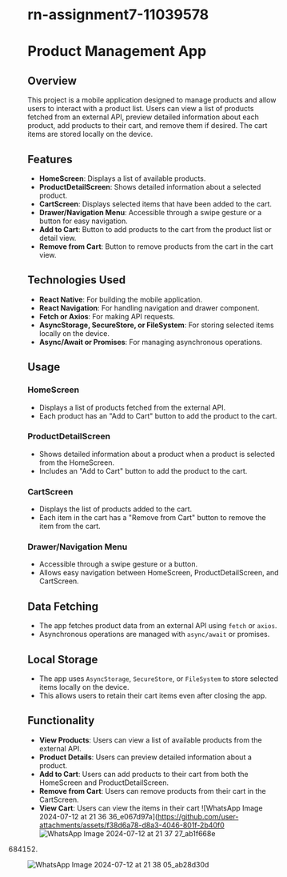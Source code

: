 # rn-assignment7-11039578

# Product Management App

## Overview
This project is a mobile application designed to manage products and allow users to interact with a product list. Users can view a list of products fetched from an external API, preview detailed information about each product, add products to their cart, and remove them if desired. The cart items are stored locally on the device.

## Features
- **HomeScreen**: Displays a list of available products.
- **ProductDetailScreen**: Shows detailed information about a selected product.
- **CartScreen**: Displays selected items that have been added to the cart.
- **Drawer/Navigation Menu**: Accessible through a swipe gesture or a button for easy navigation.
- **Add to Cart**: Button to add products to the cart from the product list or detail view.
- **Remove from Cart**: Button to remove products from the cart in the cart view.

## Technologies Used
- **React Native**: For building the mobile application.
- **React Navigation**: For handling navigation and drawer component.
- **Fetch or Axios**: For making API requests.
- **AsyncStorage, SecureStore, or FileSystem**: For storing selected items locally on the device.
- **Async/Await or Promises**: For managing asynchronous operations.

## Usage

### HomeScreen
- Displays a list of products fetched from the external API.
- Each product has an "Add to Cart" button to add the product to the cart.

### ProductDetailScreen
- Shows detailed information about a product when a product is selected from the HomeScreen.
- Includes an "Add to Cart" button to add the product to the cart.

### CartScreen
- Displays the list of products added to the cart.
- Each item in the cart has a "Remove from Cart" button to remove the item from the cart.

### Drawer/Navigation Menu
- Accessible through a swipe gesture or a button.
- Allows easy navigation between HomeScreen, ProductDetailScreen, and CartScreen.

## Data Fetching
- The app fetches product data from an external API using `fetch` or `axios`.
- Asynchronous operations are managed with `async/await` or promises.

## Local Storage
- The app uses `AsyncStorage`, `SecureStore`, or `FileSystem` to store selected items locally on the device.
- This allows users to retain their cart items even after closing the app.

## Functionality
- **View Products**: Users can view a list of available products from the external API.
- **Product Details**: Users can preview detailed information about a product.
- **Add to Cart**: Users can add products to their cart from both the HomeScreen and ProductDetailScreen.
- **Remove from Cart**: Users can remove products from their cart in the CartScreen.
- **View Cart**: Users can view the items in their cart
![WhatsApp Image 2024-07-12 at 21 36 36_e067d97a](https://github.com/user-attachments/assets/f38d6a78-d8a3-4046-801f-2b40f0
![WhatsApp Image 2024-07-12 at 21 37 27_ab1f668e](https://github.com/user-attachments/assets/73c45b49-2109-4d00-9f50-49acee23190e)
684152)
![WhatsApp Image 2024-07-12 at 21 38 05_ab28d30d](https://github.com/user-attachments/assets/8eeec91e-2d1a-4f2f-b0d9-f8d9ab6e02b2)

  
